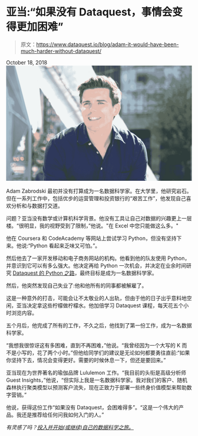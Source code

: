 # 亚当:“如果没有 Dataquest，事情会变得更加困难”

> 原文：<https://www.dataquest.io/blog/adam-it-would-have-been-much-harder-without-dataquest/>

October 18, 2018![](img/fc4f429647e10d91fe16b6c73642909e.png "adam-1")

Adam Zabrodski 最初并没有打算成为一名数据科学家。在大学里，他研究岩石。但在一系列工作中，包括优步的运营管理和投资银行的“艰苦工作”，他发现自己喜欢分析和与数据打交道。

问题？亚当没有数学或计算机科学背景。他没有工具让自己对数据的兴趣更上一层楼。“很明显，我的视野受到了限制，”他说。"在 Excel 中您只能做这么多。"

他在 Coursera 和 CodeAcademy 等网站上尝试学习 Python，但没有坚持下来。他说:“Python 看起来乏味又可怕。”。

然后他去了一家开发移动和电子商务网站的机构。他看到他的队友使用 Python，并意识到它可以有多么强大。他决定再给 Python 一次机会，并决定在业余时间研究 [Dataquest 的 Python 之路](https://www.dataquest.io/path/data-scientist/)，最终目标是成为一名数据科学家。

然后，他突然发现自己失业了:他和他所有的同事都被解雇了。

这是一种意外的打击，可能会让不太敬业的人出轨，但由于他的日子出乎意料地空闲，亚当决定拿这些柠檬做柠檬水。他加倍学习 Dataquest 课程，每天花五个小时浏览内容。

五个月后，他完成了所有的工作，不久之后，他找到了第一份工作，成为一名数据科学家。

“我想我很惊讶这有多困难，直到不再困难，”他说。“我曾经因为一个大写的 K 而不是小写的，花了两个小时。”但他给同学们的建议是无论如何都要勇往直前:“如果你坚持下去，情况会变得更好。需要的时候休息一下，但还是要回来。”

亚当现在为世界著名的瑜伽品牌 Lululemon 工作。“我目前的头衔是高级分析师 Guest Insights，”他说，“但实际上我是一名数据科学家。我对我们的客户、随机森林执行聚类模型以预测客户流失，现在正致力于部署一些终身价值模型来帮助数字营销。”

他说，获得这份工作“如果没有 Dataquest，会困难得多”。“这是一个伟大的产品。我还是推荐给任何问我如何入门的人。”

*有灵感了吗？[投入并开始(或继续)自己的数据科学之旅。](https://app.dataquest.io/login)*